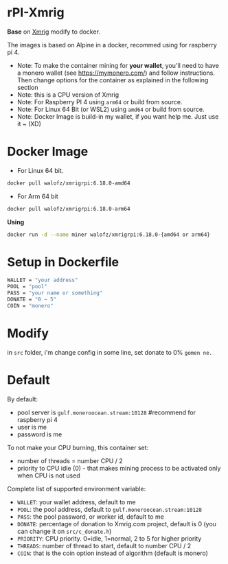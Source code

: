# rPI-Xmrig
**Base** on [Xmrig](https://github.com/xmrig/xmrig) modify to docker.

The images is based on Alpine in a docker, recommed using for raspberry pi 4.

- Note: To make the container mining for **your wallet**, you'll need to have a monero wallet (see https://mymonero.com/) and follow instructions. Then change options for the container as explained in the following section
- Note: this is a CPU version of Xmrig
- Note: For Raspberry PI 4 using `arm64` or build from source.
- Note: For Linux 64 Bit (or WSL2) using `amd64` or build from source.
- Note: Docker Image is build-in my wallet, if you want help me. Just use it ~ (XD)

# Docker Image
- For Linux 64 bit.
```bash
docker pull walofz/xmrigrpi:6.18.0-amd64
```
- For Arm 64 bit
```bash
docker pull walofz/xmrigrpi:6.18.0-arm64
```

**Using**
```bash
docker run -d --name miner walofz/xmrigrpi:6.18.0-{amd64 or arm64}
```

# Setup in Dockerfile

```bash
WALLET = "your address"
POOL = "pool"
PASS = "your name or something"
DONATE = "0 ~ 5"
COIN = "monero"
```

# Modify
in `src` folder, i'm change config in some line, set donate to 0% `gomen ne.`

# Default

By default:

- pool server is `gulf.moneroocean.stream:10128` #recommend for raspberry pi 4
- user is me
- password is me

To not make your CPU burning, this container set:
- number of threads = number CPU / 2
- priority to CPU idle (0) - that makes mining process to be activated only when CPU is not used

Complete list of supported environment variable:
- `WALLET`: your wallet address, default to me
- `POOL`: the pool address, default to `gulf.moneroocean.stream:10128`
- `PASS`: the pool password, or worker id, default to me
- `DONATE`: percentage of donation to Xmrig.com project, default is 0 (you can change it on `src/c_donate.h`)
- `PRIORITY`: CPU priority. 0=idle, 1=normal, 2 to 5 for higher priority
- `THREADS`: number of thread to start, default to number CPU / 2
- `COIN`: that is the coin option instead of algorithm (default is monero)
